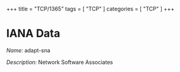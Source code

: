 +++
title = "TCP/1365"
tags = [ "TCP" ]
categories = [ "TCP" ]
+++

# IANA Data

_Name:_ adapt-sna

_Description:_ Network Software Associates

